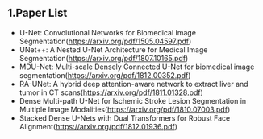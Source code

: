 ## 1.Paper List
  * U-Net: Convolutional Networks for Biomedical Image Segmentation(https://arxiv.org/pdf/1505.04597.pdf)
  * UNet++: A Nested U-Net Architecture for Medical Image Segmentation(https://arxiv.org/pdf/1807.10165.pdf)
  * MDU-Net: Multi-scale Densely Connected U-Net for biomedical image segmentation(https://arxiv.org/pdf/1812.00352.pdf)
  * RA-UNet: A hybrid deep attention-aware network to extract liver and tumor in CT scans(https://arxiv.org/pdf/1811.01328.pdf)
  * Dense Multi-path U-Net for Ischemic Stroke Lesion Segmentation in Multiple Image Modalities(https://arxiv.org/pdf/1810.07003.pdf)
  * Stacked Dense U-Nets with Dual Transformers for Robust Face Alignment(https://arxiv.org/pdf/1812.01936.pdf)
